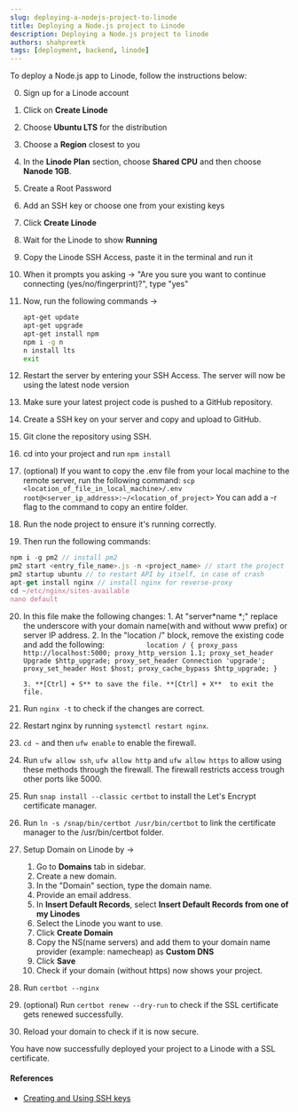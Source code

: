 ```yaml
---
slug: deploying-a-nodejs-project-to-linode
title: Deploying a Node.js project to Linode
description: Deploying a Node.js project to linode
authors: shahpreetk
tags: [deployment, backend, linode]
---
```


To deploy a Node.js app to Linode, follow the instructions below:

<!-- truncate -->

0. Sign up for a Linode account
1. Click on **Create Linode**
2. Choose **Ubuntu LTS** for the distribution
3. Choose a **Region** closest to you
4. In the **Linode Plan** section, choose **Shared CPU** and then choose **Nanode 1GB**.
5. Create a Root Password
6. Add an SSH key or choose one from your existing keys
7. Click **Create Linode**
8. Wait for the Linode to show **Running**
9. Copy the Linode SSH Access, paste it in the terminal and run it
10. When it prompts you asking -> "Are you sure you want to continue connecting (yes/no/fingerprint)?", type "yes"
11. Now, run the following commands ->

    ```sh
    apt-get update
    apt-get upgrade
    apt-get install npm
    npm i -g n
    n install lts
    exit
    ```

12. Restart the server by entering your SSH Access. The server will now be using the latest node version
13. Make sure your latest project code is pushed to a GitHub repository.
14. Create a SSH key on your server and copy and upload to GitHub.
15. Git clone the repository using SSH.
16. cd into your project and run `npm install`
17. (optional) If you want to copy the .env file from your local machine to the remote server, run the following command:
    `scp <location_of_file_in_local_machine>/.env root@<server_ip_address>:~/<location_of_project>`
    You can add a -r flag to the command to copy an entire folder.
18. Run the node project to ensure it's running correctly.
19. Then run the following commands:

```js
npm i -g pm2 // install pm2
pm2 start <entry_file_name>.js -n <project_name> // start the project
pm2 startup ubuntu // to restart API by itself, in case of crash
apt-get install nginx // install nginx for reverse-proxy
cd ~/etc/nginx/sites-available
nano default
```

20. In this file make the following changes: 1. At "server*name *;" replace the underscore with your domain name(with and without www prefix) or server IP address. 2. In the "location /" block, remove the existing code and add the following:
    `           location / {
              proxy_pass http://localhost:5000;
              proxy_http_version 1.1;
              proxy_set_header Upgrade $http_upgrade;
              proxy_set_header Connection 'upgrade';
              proxy_set_header Host $host;
              proxy_cache_bypass $http_upgrade;
          }
          `

        3. **[Ctrl] + S** to save the file. **[Ctrl] + X**  to exit the file.

21. Run `nginx -t` to check if the changes are correct.
22. Restart nginx by running `systemctl restart nginx`.
23. `cd ~` and then `ufw enable` to enable the firewall.
24. Run `ufw allow ssh`, `ufw allow http` and `ufw allow https` to allow using these methods through the firewall. The firewall restricts access trough other ports like 5000.
25. Run `snap install --classic certbot` to install the Let's Encrypt certificate manager.
26. Run `ln -s /snap/bin/certbot /usr/bin/certbot` to link the certificate manager to the /usr/bin/certbot folder.
27. Setup Domain on Linode by ->
    1. Go to **Domains** tab in sidebar.
    2. Create a new domain.
    3. In the "Domain" section, type the domain name.
    4. Provide an email address.
    5. In **Insert Default Records**, select **Insert Default Records from one of my Linodes**
    6. Select the Linode you want to use.
    7. Click **Create Domain**
    8. Copy the NS(name servers) and add them to your domain name provider (example: namecheap) as **Custom DNS**
    9. Click **Save**
    10. Check if your domain (without https) now shows your project.
28. Run `certbot --nginx`
29. (optional) Run `certbot renew --dry-run` to check if the SSL certificate gets renewed successfully.
30. Reload your domain to check if it is now secure.

You have now successfully deployed your project to a Linode with a SSL certificate.

#### References

- [Creating and Using SSH keys](https://www.linode.com/docs/guides/use-public-key-authentication-with-ssh/)

